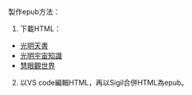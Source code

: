 製作epub方法：
1. 下載HTML：
* [光明天書](https://github.com/universe-truth/gmts-tw)
* [光明宇宙知識](https://github.com/universe-truth/gmyzzs-tw)
* [慧眼觀世界](https://github.com/universe-truth/insight-into-the-world)
2. 以VS code編輯HTML，再以Sigil合併HTML為epub。
